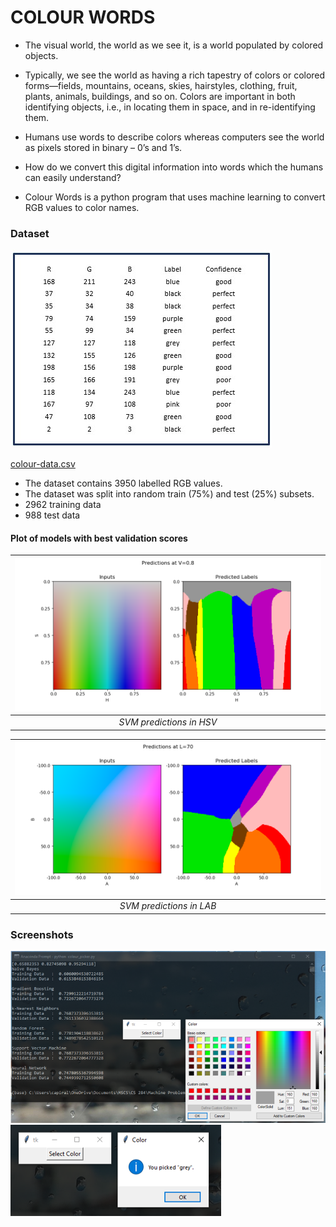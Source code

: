 # COLOUR WORDS

+ The visual world, the world as we see it, is a world populated by colored objects. 

+ Typically, we see the world as having a rich tapestry of colors or colored forms—fields, mountains, oceans, skies, hairstyles, clothing, fruit, plants, animals, buildings, and so on. Colors are important in both identifying objects, i.e., in locating them in space, and in re-identifying them.

+ Humans use words to describe colors whereas computers see the world as pixels stored in binary – 0’s and 1’s.

+ How do we convert this digital information into words which the humans can easily understand?

+ Colour Words is a python program that uses machine learning to convert RGB values to color names.

### Dataset

![Colour Words Dataset](screenshots/table.jpg "Dataset")

[colour-data.csv](./colour-data.csv)

+ The dataset contains 3950 labelled RGB values.
+ The dataset was split into random train (75%) and test (25%) subsets.
+ 2962 training data
+ 988 test data

#### Plot of models with best validation scores

| ![SVM predictions in HSV](predictions-hsv-svm.png) | 
|:--:| 
| *SVM predictions in HSV* |

| ![SVM predictions in LAB](predictions-lab-svm.png) | 
|:--:| 
| *SVM predictions in LAB* |

### Screenshots

![Screenshot 1](screenshots/screenshot1.png "Color Picker")
![Screenshot 2](screenshots/screenshot2.png "Result Dialog")
